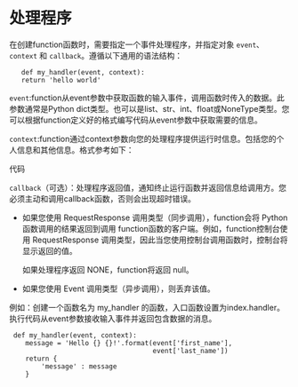 # 处理程序

在创建function函数时，需要指定一个事件处理程序，并指定对象 `event`、`context` 和 `callback`。遵循以下通用的语法结构：
```
   def my_handler(event, context):
   return 'hello world'
   ```
   

`event`:function从event参数中获取函数的输入事件，调用函数时传入的数据。此参数通常是Python dict类型。也可以是list、str、int、float或NoneType类型。您可以根据function定义好的格式编写代码从event参数中获取需要的信息。

 

`context`:function通过context参数向您的处理程序提供运行时信息。包括您的个人信息和其他信息。格式参考如下：

代码

  

 

`callback`（可选）：处理程序返回值，通知终止运行函数并返回信息给调用方。您必须主动和调用callback函数，否则会出现超时错误。

* 如果您使用 RequestResponse 调用类型（同步调用），function会将 Python 函数调用的结果返回到调用 function函数的客户端。例如，function控制台使用 RequestResponse 调用类型，因此当您使用控制台调用函数时，控制台将显示返回的值。

  如果处理程序返回 NONE，function将返回 null。

* 如果您使用 Event 调用类型（异步调用），则丢弃该值。

例如：创建一个函数名为 my_handler 的函数，入口函数设置为index.handler。执行代码从event参数接收输入事件并返回包含数据的消息。
```
 def my_handler(event, context):
    message = 'Hello {} {}!'.format(event['first_name'], 
                                    event['last_name'])  
    return { 
        'message' : message
    }  
```

